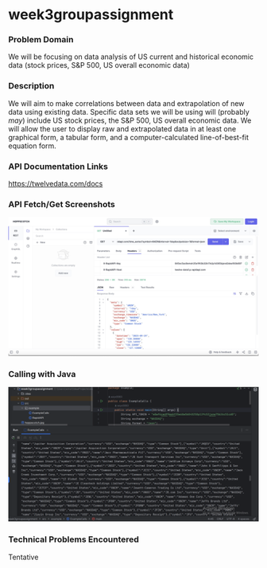 # week3groupassignment

### Problem Domain
We will be focusing on data analysis of US current and historical economic data (stock prices, S&P 500, US overall economic data)

### Description
We will aim to make correlations between data and extrapolation of new data using existing data. Specific data sets we will be using will (probably *may*) include US stock prices, the S&P 500, US overall economic data. We will allow the user to display raw and extrapolated data in at least one graphical form, a tabular form, and a computer-calculated line-of-best-fit equation form.

### API Documentation Links
https://twelvedata.com/docs

### API Fetch/Get Screenshots
![hoppscotch.jpg](hoppscotch.jpg)

### Calling with Java
![image.png](image.png)

### Technical Problems Encountered
Tentative
